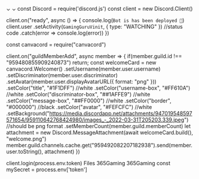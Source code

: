 ⌄
⌄
const Discord = require('discord.js')
const client = new Discord.Client()

client.on("ready", async () => {
  console.log(`Bot is has been deployed 🚀`)
  client.user
    .setActivity(`GamingGuruVinit`, { type: "WATCHING" }) //status code
    .catch(error => console.log(error))
})

const canvacord = require("canvacord")

client.on("guildMemberAdd", async member => {
  if(member.guild.id !== "959480855909240873") return;
  const welcomeCard = new canvacord.Welcomer()
  .setUsername(member.user.username)
  .setDiscriminator(member.user.discriminator)
  .setAvatar(member.user.displayAvatarURL({ format: "png" }))
  .setColor("title", "#1F1DFF") //white
  .setColor("username-box", "#FF610A") //white
  .setColor("discriminator-box", "##1AFFE9") //white
  .setColor("message-box", "##FF0000") //white
  .setColor("border", "#000000") //black
  .setColor("avatar", "#FEFCFC") //white
  .setBackground("https://media.discordapp.net/attachments/947019548597571654/959110642768424980/images_-_2022-03-31T205203.339.jpeg") //should be png format
  .setMemberCount(member.guild.memberCount)
  let attachment = new Discord.MessageAttachment(await welcomeCard.build(), "welcome.png")
  member.guild.channels.cache.get("959492082207182938").send(member.user.toString(), attachment)
})


client.login(process.env.token)
Files
365Gaming
365Gaming
const mySecret = process.env['token']
